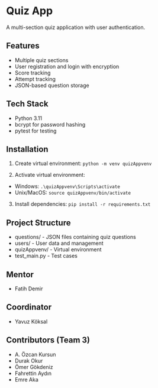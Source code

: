 # Quiz App

A multi-section quiz application with user authentication.

## Features
- Multiple quiz sections
- User registration and login with encryption
- Score tracking
- Attempt tracking
- JSON-based question storage

## Tech Stack
- Python 3.11
- bcrypt for password hashing
- pytest for testing

## Installation
1. Create virtual environment:
```python -m venv quizAppvenv```

2. Activate virtual environment:
- Windows: ```.\quizAppvenv\Scripts\activate```
- Unix/MacOS: ```source quizAppvenv/bin/activate```

3. Install dependencies:
```pip install -r requirements.txt```

## Project Structure
- questions/ - JSON files containing quiz questions
- users/ - User data and management
- quizAppvenv/ - Virtual environment
- test_main.py - Test cases

## Mentor
- Fatih Demir

## Coordinator 
- Yavuz Köksal
  
## Contributors (Team 3)
- A. Özcan Kursun 
- Durak Okur
- Ömer Gökdeniz
- Fahrettin Aydın
- Emre Aka

